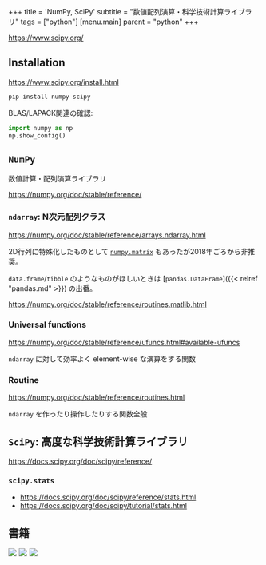 +++
title = 'NumPy, SciPy'
subtitle = "数値配列演算・科学技術計算ライブラリ"
tags = ["python"]
[menu.main]
  parent = "python"
+++

<https://www.scipy.org/>

## Installation

<https://www.scipy.org/install.html>

```sh
pip install numpy scipy
```

BLAS/LAPACK関連の確認:
```py
import numpy as np
np.show_config()
```

## `NumPy`

数値計算・配列演算ライブラリ

<https://numpy.org/doc/stable/reference/>

### `ndarray`: N次元配列クラス

<https://numpy.org/doc/stable/reference/arrays.ndarray.html>

2D行列に特殊化したものとして
[`numpy.matrix`](https://numpy.org/doc/stable/reference/generated/numpy.matrix.html)
もあったが2018年ごろから非推奨。

`data.frame`/`tibble` のようなものがほしいときは
[`pandas.DataFrame`]({{< relref "pandas.md" >}}) の出番。

<https://numpy.org/doc/stable/reference/routines.matlib.html>

### Universal functions

<https://numpy.org/doc/stable/reference/ufuncs.html#available-ufuncs>

`ndarray` に対して効率よく element-wise な演算をする関数


### Routine

<https://numpy.org/doc/stable/reference/routines.html>

`ndarray` を作ったり操作したりする関数全般


## `SciPy`: 高度な科学技術計算ライブラリ

<https://docs.scipy.org/doc/scipy/reference/>

### `scipy.stats`

- <https://docs.scipy.org/doc/scipy/reference/stats.html>
- <https://docs.scipy.org/doc/scipy/tutorial/stats.html>


## 書籍

<a href="https://www.amazon.co.jp/dp/487311845X/ref=as_li_ss_il?ie=UTF8&linkCode=li3&tag=heavywatal-22&linkId=72a416f5d10a9e84aaab4b3ee9613329&language=ja_JP" target="_blank"><img border="0" src="//ws-fe.amazon-adsystem.com/widgets/q?_encoding=UTF8&ASIN=487311845X&Format=_SL250_&ID=AsinImage&MarketPlace=JP&ServiceVersion=20070822&WS=1&tag=heavywatal-22&language=ja_JP" ></a><img src="https://ir-jp.amazon-adsystem.com/e/ir?t=heavywatal-22&language=ja_JP&l=li3&o=9&a=487311845X" width="1" height="1" border="0" alt="" style="border:none !important; margin:0px !important;" />
<a href="https://www.amazon.co.jp/dp/4873118417/ref=as_li_ss_il?ie=UTF8&linkCode=li3&tag=heavywatal-22&linkId=6b1a04ec880b6c730bd6e80273e30e9c&language=ja_JP" target="_blank"><img border="0" src="//ws-fe.amazon-adsystem.com/widgets/q?_encoding=UTF8&ASIN=4873118417&Format=_SL250_&ID=AsinImage&MarketPlace=JP&ServiceVersion=20070822&WS=1&tag=heavywatal-22&language=ja_JP" ></a><img src="https://ir-jp.amazon-adsystem.com/e/ir?t=heavywatal-22&language=ja_JP&l=li3&o=9&a=4873118417" width="1" height="1" border="0" alt="" style="border:none !important; margin:0px !important;" />
<a href="https://www.amazon.co.jp/dp/4873117488/ref=as_li_ss_il?ie=UTF8&linkCode=li3&tag=heavywatal-22&linkId=2181a50362009e68f507d44fc38716b4&language=ja_JP" target="_blank"><img border="0" src="//ws-fe.amazon-adsystem.com/widgets/q?_encoding=UTF8&ASIN=4873117488&Format=_SL250_&ID=AsinImage&MarketPlace=JP&ServiceVersion=20070822&WS=1&tag=heavywatal-22&language=ja_JP" ></a><img src="https://ir-jp.amazon-adsystem.com/e/ir?t=heavywatal-22&language=ja_JP&l=li3&o=9&a=4873117488" width="1" height="1" border="0" alt="" style="border:none !important; margin:0px !important;" />
